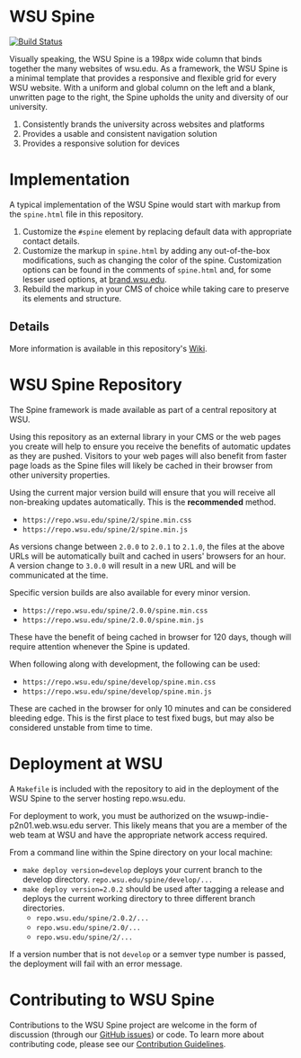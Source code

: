# WSU Spine

[![Build Status](https://travis-ci.org/washingtonstateuniversity/WSU-spine.svg?branch=develop)](https://travis-ci.org/washingtonstateuniversity/WSU-spine)

Visually speaking, the WSU Spine is a 198px wide column that binds together the many websites of wsu.edu. As a framework, the WSU Spine is a minimal template that provides a responsive and flexible grid for every WSU website. With a uniform and global column on the left and a blank, unwritten page to the right, the Spine upholds the unity and diversity of our university.

1. Consistently brands the university across websites and platforms
2. Provides a usable and consistent navigation solution
3. Provides a responsive solution for devices

# Implementation

A typical implementation of the WSU Spine would start with markup from the `spine.html` file in this repository.

1. Customize the `#spine` element by replacing default data with appropriate contact details.
2. Customize the markup in `spine.html` by adding any out-of-the-box modifications, such as changing the color of the spine. Customization options can be found in the comments of `spine.html` and, for some lesser used options, at [brand.wsu.edu](https://brand.wsu.edu).
3. Rebuild the markup in your CMS of choice while taking care to preserve its elements and structure.

## Details

More information is available in this repository's <a href="https://github.com/washingtonstateuniversity/WSU-spine/wiki">Wiki</a>.

# WSU Spine Repository

The Spine framework is made available as part of a central repository at WSU.

Using this repository as an external library in your CMS or the web pages you create will help to ensure you receive the benefits of automatic updates as they are pushed. Visitors to your web pages will also benefit from faster page loads as the Spine files will likely be cached in their browser from other university properties.

Using the current major version build will ensure that you will receive all non-breaking updates automatically. This is the **recommended** method.

* `https://repo.wsu.edu/spine/2/spine.min.css`
* `https://repo.wsu.edu/spine/2/spine.min.js`

As versions change between `2.0.0` to `2.0.1` to `2.1.0`, the files at the above URLs will be automatically built and cached in users' browsers for an hour. A version change to `3.0.0` will result in a new URL and will be communicated at the time.

Specific version builds are also available for every minor version.

* `https://repo.wsu.edu/spine/2.0.0/spine.min.css`
* `https://repo.wsu.edu/spine/2.0.0/spine.min.js`

These have the benefit of being cached in browser for 120 days, though will require attention whenever the Spine is updated.

When following along with development, the following can be used:

* `https://repo.wsu.edu/spine/develop/spine.min.css`
* `https://repo.wsu.edu/spine/develop/spine.min.js`

These are cached in the browser for only 10 minutes and can be considered bleeding edge. This is the first place to test fixed bugs, but may also be considered unstable from time to time.

# Deployment at WSU

A `Makefile` is included with the repository to aid in the deployment of the WSU Spine to the server hosting repo.wsu.edu.

For deployment to work, you must be authorized on the wsuwp-indie-p2n01.web.wsu.edu server. This likely means that you are a member of the web team at WSU and have the appropriate network access required.

From a command line within the Spine directory on your local machine:

* `make deploy version=develop` deploys your current branch to the develop directory. `repo.wsu.edu/spine/develop/...`
* `make deploy version=2.0.2` should be used after tagging a release and deploys the current working directory to three different branch directories.
    * `repo.wsu.edu/spine/2.0.2/...`
    * `repo.wsu.edu/spine/2.0/...`
    * `repo.wsu.edu/spine/2/...`

If a version number that is not `develop` or a semver type number is passed, the deployment will fail with an error message.

# Contributing to WSU Spine

Contributions to the WSU Spine project are welcome in the form of discussion (through our [GitHub issues](https://github.com/washingtonstateuniversity/WSU-spine/issues)) or code. To learn more about contributing code, please see our [Contribution Guidelines](https://github.com/washingtonstateuniversity/WSU-spine/blob/develop/CONTRIBUTING.md).
